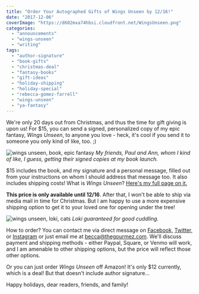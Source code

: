 ```yaml
---
title: "Order Your Autographed Gifts of Wings Unseen by 12/16!"
date: "2017-12-06"
coverImage: "https://d602mxa74hbsi.cloudfront.net/WingsUnseen.png"
categories:
  - "announcements"
  - "wings-unseen"
  - "writing"
tags:
  - "author-signature"
  - "book-gifts"
  - "christmas-deal"
  - "fantasy-books"
  - "gift-ideas"
  - "holiday-shipping"
  - "holiday-special"
  - "rebecca-gomez-farrell"
  - "wings-unseen"
  - "ya-fantasy"
---
```


We're only 20 days out from Christmas, and thus the time for gift giving is upon us! For $15, you can send a signed, personalized copy of my epic fantasy, _Wings Unseen_, to anyone you love - heck, it's cool if you send it to someone you only kind of like, too. ;)

![wings unseen, book, epic fantasy](https://d2ypg8o05lff0b.cloudfront.net/wp-content/uploads/sites/3/2017/12/Octopus-Launch-15.jpg) *My friends, Paul and Ann, whom I kind of like, I guess, getting their signed copies at my book launch.*

$15 includes the book, and my signature and a personal message, filled out from your instructions on whom I should address that message too. It also includes shipping costs! What is _Wings Unseen_? [Here's my full page on it.](/creative-works/wings-unseen/)

**This price is only available until 12/16**. After that, I won't be able to ship via media mail in time for Christmas. But I am happy to use a more expensive shipping option to get it to your loved one for opening under the tree!

![wings unseen, loki, cats](https://d2ypg8o05lff0b.cloudfront.net/wp-content/uploads/sites/3/2017/12/Loki-Wings-Unseen-2-500x375.jpg) *Loki guaranteed for good cuddling.*

How to order? You can contact me via direct message on [Facebook,](https://www.facebook.com/thegourmez) [Twitter,](https://twitter.com/thegourmez) or [Instagram](https://www.instagram.com/thegourmez/) or just email me at [becca@thegourmez.com](mailto:becca@thegourmez.com). We'll discuss payment and shipping methods - either Paypal, Square, or Venmo will work, and I am amenable to other shipping options, but the price will reflect those other options.

Or you can just order _Wings Unseen_ off Amazon! It's only $12 currently, which is a deal! But that doesn't include author signature...

Happy holidays, dear readers, friends, and family!
